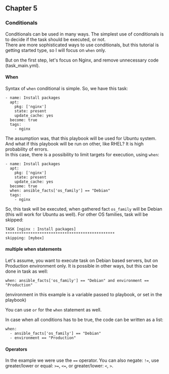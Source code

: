 ## Chapter 5
### Conditionals

Conditionals can be used in many ways. The simplest use of conditionals is to
decide if the task should be executed, or not.  
There are more sophisticated ways to use conditionals, but this tutorial is
getting started type, so I will focus on `when` only.

But on the first step, let's focus on Nginx, and remove unnecessary code
(task_main.yml).

#### When

Syntax of `when` conditional is simple. So, we have this task:

```
- name: Install packages
  apt:
    pkg: ['nginx']
    state: present
    update_cache: yes
  become: true
  tags:
    - nginx
```

The assumption was, that this playbook will be used for Ubuntu system. And what
if this playbook will be run on other, like RHEL? It is high probability of
errors.  
In this case, there is a possibility to limit targets for execution, using
`when`:

```
- name: Install packages
  apt:
    pkg: ['nginx']
    state: present
    update_cache: yes
  become: true
  when: ansible_facts['os_family'] == "Debian"
  tags:
    - nginx
```

So, this task will be executed, when gathered fact `os_family` will be Debian
(this will work for Ubuntu as well). For other OS families, task will be
skipped:

```
TASK [nginx : Install packages] ************************************************
skipping: [mybox]
```

#### multiple when statements

Let's assume, you want to execute task on Debian based servers, but
on Production environment only. It is possible in other ways, but this can
be done in task as well:

```
when: ansible_facts['os_family'] == "Debian" and environment == "Production"
```

(environment in this example is a variable passed to playbook, or set in the
  playbook)

You can use `or` for the `when` statement as well.

In case when all conditions has to be true, the code can be written as a list:

```
when:
  - ansible_facts['os_family'] == "Debian"
  - environment == "Production"
```

#### Operators

In the example we were use the `==` operator. You can also negate: `!=`, use
greater/lower or equal: `>=`, `<=`, or greater/lower: `<`, `>`.
